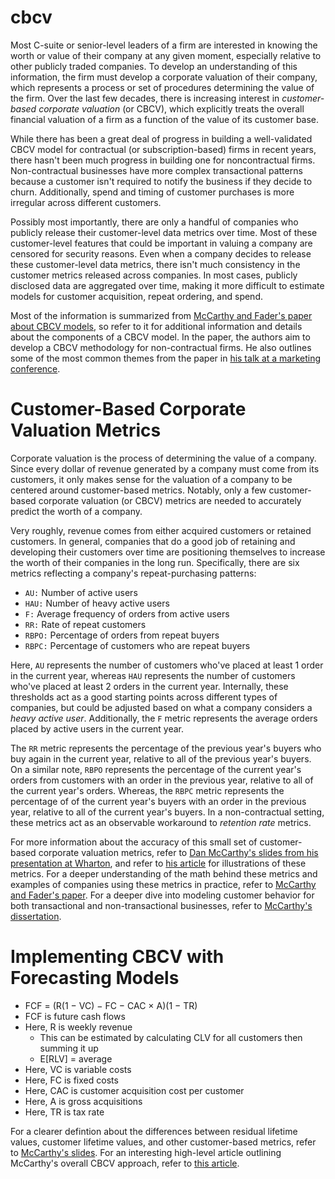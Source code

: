 # cbcv

Most C-suite or senior-level leaders of a firm are interested in knowing the worth or value of their company at any given moment, especially relative to other publicly traded companies. To develop an understanding of this information, the firm must develop a corporate valuation of their company, which represents a process or set of procedures determining the value of the firm. Over the last few decades, there is increasing interest in *customer-based corporate valuation* (or CBCV), which explicitly treats the overall financial valuation of a firm as a function of the value of its customer base.

While there has been a great deal of progress in building a well-validated CBCV model for contractual (or subscription-based) firms in recent years, there hasn't been much progress in building one for noncontractual firms. Non-contractual businesses have more complex transactional patterns because a customer isn't required to notify the business if they decide to churn. Additionally, spend and timing of customer purchases is more irregular across different customers.

Possibly most importantly, there are only a handful of companies who publicly release their customer-level data metrics over time. Most of these customer-level features that could be important in valuing a company are censored for security reasons. Even when a company decides to release these customer-level data metrics, there isn't much consistency in the customer metrics released across companies. In most cases, publicly disclosed data are aggregated over time, making it more difficult to estimate models for customer acquisition, repeat ordering, and spend.

Most of the information is summarized from [McCarthy and Fader's paper about CBCV models](https://deliverypdf.ssrn.com/delivery.php?ID=584095096086108098086117074001002127032069023053024057123008001026070121029099124025037027038012044049023030009125088120010115119094030029067023088007113081095027110038038064024107102069087068084091008114097030077021096088064070088025095071085007010021&EXT=pdf&INDEX=TRUE), so refer to it for additional information and details about the components of a CBCV model. In the paper, the authors aim to develop a CBCV methodology for non-contractual firms. He also outlines some of the most common themes from the paper in [his talk at a marketing conference](https://www.youtube.com/watch?v=ee0etv8RYOM&ab_channel=MASBMarketingAccountabilityStandardsBoard).

# Customer-Based Corporate Valuation Metrics

Corporate valuation is the process of determining the value of a company. Since every dollar of revenue generated by a company must come from its customers, it only makes sense for the valuation of a company to be centered around customer-based metrics. Notably, only a few customer-based corporate valuation (or CBCV) metrics are needed to accurately predict the worth of a company.

Very roughly, revenue comes from either acquired customers or retained customers. In general, companies that do a good job of retaining and developing their customers over time are positioning themselves to increase the worth of their companies in the long run. Specifically, there are six metrics reflecting a company's repeat-purchasing patterns:
- `AU:` Number of active users
- `HAU:` Number of heavy active users
- `F:` Average frequency of orders from active users
- `RR:` Rate of repeat customers
- `RBPO:` Percentage of orders from repeat buyers
- `RBPC:` Percentage of customers who are repeat buyers

Here, `AU` represents the number of customers who've placed at least 1 order in the current year, whereas `HAU` represents the number of customers who've placed at least 2 orders in the current year. Internally, these thresholds act as a good starting points across different types of companies, but could be adjusted based on what a company considers a *heavy active user*. Additionally, the `F` metric represents the average orders placed by active users in the current year.

The `RR` metric represents the percentage of the previous year's buyers who buy again in the current year, relative to all of the previous year's buyers. On a similar note, `RBPO` represents the percentage of the current year's orders from customers with an order in the previous year, relative to all of the current year's orders. Whereas, the `RBPC` metric represents the percentage of of the current year's buyers with an order in the previous year, relative to all of the current year's buyers. In a non-contractual setting, these metrics act as an observable workaround to *retention rate* metrics.

For more information about the accuracy of this small set of customer-based corporate valuation metrics, refer to [Dan McCarthy's slides from his presentation at Wharton](https://scientistcafe.com/CIRUG/2017_07_24ASA_TalkDanMcCarthy.pdf), and refer to [his article](https://www.thetaequity.com/resource/c3/) for illustrations of these metrics. For a deeper understanding of the math behind these metrics and examples of companies using these metrics in practice, refer to [McCarthy and Fader's paper](https://deliverypdf.ssrn.com/delivery.php?ID=217116104122089025069125121097076103121046070053091056099116021109091027113116024081057056103059050003021087120021001116093091000085032086058068011118113065000099106025080050118126124103092083099108005018031018083106115029070123004010092120067092069115&EXT=pdf&INDEX=TRUE). For a deeper dive into modeling customer behavior for both transactional and non-transactional businesses, refer to [McCarthy's dissertation](https://repository.upenn.edu/cgi/viewcontent.cgi?article=4247&context=edissertations).

# Implementing CBCV with Forecasting Models

- FCF = (R(1 − VC) − FC − CAC × A)(1 − TR)
- FCF is future cash flows
- Here, R is weekly revenue
  - This can be estimated by calculating CLV for all customers then summing it up
  - E[RLV] = average 
- Here, VC is variable costs
- Here, FC is fixed costs
- Here, CAC is customer acquisition cost per customer
- Here, A is gross acquisitions
- Here, TR is tax rate

For a clearer defintion about the differences between residual lifetime values, customer lifetime values, and other customer-based metrics, refer to [McCarthy's slides](https://www.dropbox.com/s/xjak7pezn6i9m06/CLV%20framework.pptx). For an interesting high-level article outlining McCarthy's overall CBCV approach, refer to [this article](https://hbr.org/2020/01/how-to-value-a-company-by-analyzing-its-customers).
